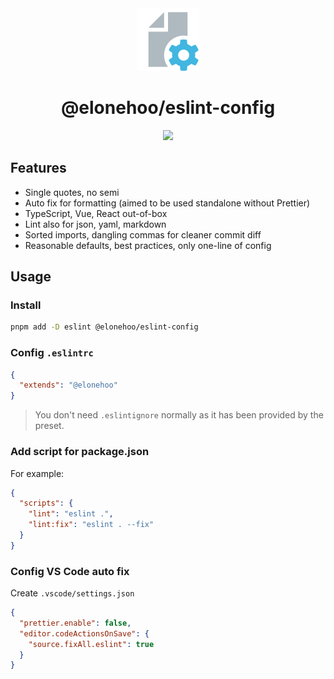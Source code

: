 <div align="center">
  <img src="./public/logo.svg" width="100px" height="100px"/>
</div>

<h1 align="center">@elonehoo/eslint-config</h1>

<div align="center">
  <a href="https://www.npmjs.com/package/@elonehoo/eslint-config">
    <img src="https://img.shields.io/npm/v/@elonehoo/eslint-config?color=81A2BE&label=" />
  </a>
</div>

## Features

- Single quotes, no semi
- Auto fix for formatting (aimed to be used standalone without Prettier)
- TypeScript, Vue, React out-of-box
- Lint also for json, yaml, markdown
- Sorted imports, dangling commas for cleaner commit diff
- Reasonable defaults, best practices, only one-line of config

## Usage

### Install

```bash
pnpm add -D eslint @elonehoo/eslint-config
```

### Config `.eslintrc`

```json
{
  "extends": "@elonehoo"
}
```

> You don't need `.eslintignore` normally as it has been provided by the preset.

### Add script for package.json

For example:

```json
{
  "scripts": {
    "lint": "eslint .",
    "lint:fix": "eslint . --fix"
  }
}
```

### Config VS Code auto fix

Create `.vscode/settings.json`

```json
{
  "prettier.enable": false,
  "editor.codeActionsOnSave": {
    "source.fixAll.eslint": true
  }
}
```
